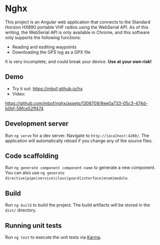 # Nghx

This project is an Angular web application that connects to the Standard Horizon HX890
portable VHF radios using the WebSerial API. As of this writing, the WebSerial API is
only available in Chrome, and this software only supports the  following functions:
* Reading and esditing waypoints
* Downloading the GPS log as a GPX file

It is very incomplete, and could break your device. **Use at your own risk!**

## Demo

* Try it out: https://mbof.github.io/hx
* Video:

https://github.com/mbof/nghx/assets/1308709/8ee0a733-05c3-474d-b0bf-59fce52ff474

## Development server

Run `ng serve` for a dev server. Navigate to `http://localhost:4200/`. The application will automatically reload if you change any of the source files.

## Code scaffolding

Run `ng generate component component-name` to generate a new component. You can also use `ng generate directive|pipe|service|class|guard|interface|enum|module`.

## Build

Run `ng build` to build the project. The build artifacts will be stored in the `dist/` directory.

## Running unit tests

Run `ng test` to execute the unit tests via [Karma](https://karma-runner.github.io).
